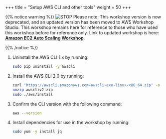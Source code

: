 +++
title = "Setup AWS CLI and other tools"
weight = 50
+++

{{% notice warning %}}
![STOP](../images/stop_small.png)
Please note: This workshop version is now deprecated, and an updated version has been moved to AWS Workshop Studio. This workshop remains here for reference to those who have used this workshop before for reference only. Link to updated workshop is here: **[Amazon EC2 Auto Scaling Workshop](https://catalog.us-east-1.prod.workshops.aws/workshops/0a0fe16c-8693-4d23-8679-4f1701dbd2b0/en-US)**.

{{% /notice %}}


1. Uninstall the AWS CLI 1.x by running:
	```bash
	sudo pip uninstall -y awscli
	```   

1. Install the AWS CLI 2.0 by running:

	```bash
	curl "https://awscli.amazonaws.com/awscli-exe-linux-x86_64.zip" -o "awscliv2.zip"
	unzip awscliv2.zip
	sudo ./aws/install
	```   
1. Confirm the CLI version with the following command:
	```bash
	aws --version
	```   

1. Install dependencies for use in the workshop by running:

	```bash
	sudo yum -y install jq
	```   